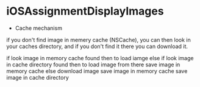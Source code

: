 # iOSAssignmentDisplayImages

* Cache mechanism

if you don't find image in memery cache (NSCache), you can then look in your caches directory, and if you don't find it there you can download it.

if look image in memory cache
   found then to load iamge 
else if look image in cache directory
   found then to load image from there
   save image in memory cache
else 
   download image
   save image in memory cache
   save image in cache directory
   
